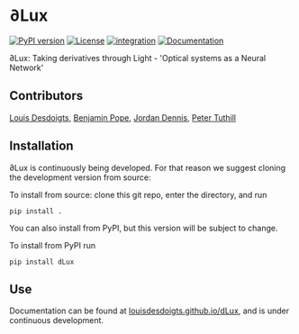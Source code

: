 # ∂Lux
[![PyPI version](https://badge.fury.io/py/dLux.svg)](https://badge.fury.io/py/dLux)
[![License](https://img.shields.io/badge/License-BSD%203--Clause-blue.svg)](https://opensource.org/licenses/BSD-3-Clause)
[![integration](https://github.com/LouisDesdoigts/dLux/actions/workflows/tests.yml/badge.svg)](https://github.com/LouisDesdoigts/dLux/actions/workflows/tests.yml)
[![Documentation](https://github.com/LouisDesdoigts/dLux/actions/workflows/documentation.yml/badge.svg)](https://louisdesdoigts.github.io/dLux/)

∂Lux: Taking derivatives through Light - 'Optical systems as a Neural Network'

## Contributors

[Louis Desdoigts](https://github.com/LouisDesdoigts), [Benjamin Pope](https://github.com/benjaminpope), [Jordan
Dennis](https://github.com/Jordan-Dennis), [Peter Tuthill](https://github.com/petertuthill)

## Installation

∂Lux is continuously being developed. For that reason we suggest cloning the development version from source:

To install from source: clone this git repo, enter the directory, and run

```
pip install .
```
You can also install from PyPI, but this version will be subject to change.

To install from PyPI run

```
pip install dLux
```


## Use

Documentation can be found at [louisdesdoigts.github.io/dLux](https://louisdesdoigts.github.io/dLux/), and is under continuous development.